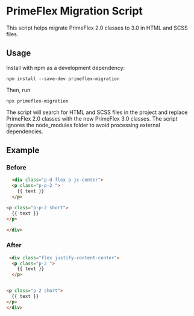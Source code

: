 # PrimeFlex Migration Script

This script helps migrate PrimeFlex 2.0 classes to 3.0 in HTML and SCSS files.



## Usage
Install with npm as a development dependency:



    npm install --save-dev primeflex-migration



Then, run 



    npx primeflex-migration  



The script will search for HTML and SCSS files in the project and replace PrimeFlex 2.0 classes with the new PrimeFlex 3.0 classes. The script ignores the node_modules folder to avoid processing external dependencies.



## Example

### Before

```html
  <div class="p-d-flex p-jc-center">
  <p class="p-p-2 ">
    {{ text }}
  </p>

<p class="p-p-2 short">
  {{ text }}
</p>

</div>
```

### After

```html
 <div class="flex justify-content-center">
  <p class="p-2 ">
    {{ text }}
  </p>


<p class="p-2 short">
  {{ text }}
</p>
</div>
```
